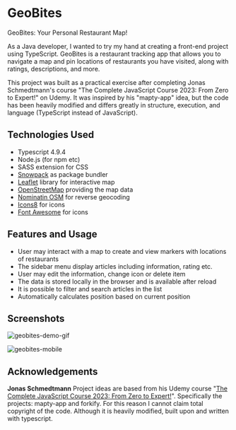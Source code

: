 # GeoBites

GeoBites: Your Personal Restaurant Map!

As a Java developer, I wanted to try my hand at creating a front-end project using TypeScript. GeoBites is a restaurant tracking app that allows you to navigate a map and pin locations of restaurants you have visited, along with ratings, descriptions, and more.

This project was built as a practical exercise after completing Jonas Schmedtmann's course "The Complete JavaScript Course 2023: From Zero to Expert!" on Udemy. It was inspired by his "mapty-app" idea, but the code has been heavily modified and differs greatly in structure, execution, and language (TypeScript instead of JavaScript).



## Technologies Used
- Typescript 4.9.4
- Node.js (for npm etc)
- SASS extension for CSS
- [Snowpack](https://www.snowpack.dev/) as package bundler
- [Leaflet](https://leafletjs.com/) library for interactive map
- [OpenStreetMap](https://www.openstreetmap.org/) providing the map data
- [Nominatin OSM](https://nominatim.org/) for reverse geocoding
- [Icons8](https://icons8.com/) for icons
- [Font Awesome](https://fontawesome.com/icons) for icons


## Features and Usage
- User may interact with a map to create and view markers with locations of restaurants
- The sidebar menu display articles including information, rating etc.
- User may edit the information, change icon or delete item
- The data is stored locally in the browser and is available after reload
- It is possible to filter and search articles in the list
- Automatically calculates position based on current position

## Screenshots
![geobites-demo-gif](https://user-images.githubusercontent.com/87245022/215340152-c3baaf2e-a65b-4caa-87cb-b477c84a496f.gif)


![geobites-mobile](https://user-images.githubusercontent.com/87245022/215351426-2b1f96fe-830e-4bb5-9961-1bbf858eb3c3.png)



## Acknowledgements
**Jonas Schmedtmann**
Project ideas are based from his Udemy course "[The Complete JavaScript Course 2023: From Zero to Expert!](https://www.udemy.com/course/the-complete-javascript-course/)". Specifically the projects: mapty-app and forkify. For this reason I cannot claim total copyright of the code. Although it is heavily modified, built upon and written with typescript.
